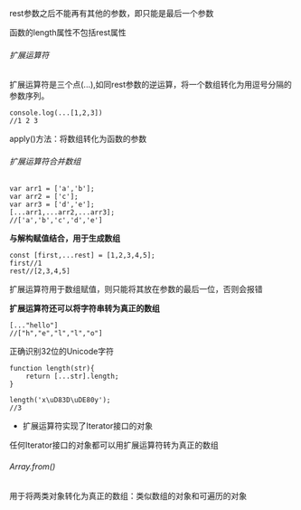 rest参数之后不能再有其他的参数，即只能是最后一个参数

函数的length属性不包括rest属性

###### 扩展运算符
扩展运算符是三个点(...),如同rest参数的逆运算，将一个数组转化为用逗号分隔的参数序列。


```
console.log(...[1,2,3])
//1 2 3
```
apply()方法：将数组转化为函数的参数

###### 扩展运算符合并数组

```
var arr1 = ['a','b'];
var arr2 = ['c'];
var arr3 = ['d','e'];
[...arr1,...arr2,...arr3];
//['a','b','c','d','e']
```
**与解构赋值结合，用于生成数组**


```
const [first,...rest] = [1,2,3,4,5];
first//1
rest//[2,3,4,5]
```
扩展运算符用于数组赋值，则只能将其放在参数的最后一位，否则会报错

**扩展运算符还可以将字符串转为真正的数组**


```
[..."hello"]
//["h","e","l","l","o"]
```

正确识别32位的Unicode字符


```
function length(str){
    return [...str].length;
}

length('x\uD83D\uDE80y');
//3
```
- 扩展运算符实现了Iterator接口的对象

任何Iterator接口的对象都可以用扩展运算符转为真正的数组

###### Array.from()
用于将两类对象转化为真正的数组：类似数组的对象和可遍历的对象


